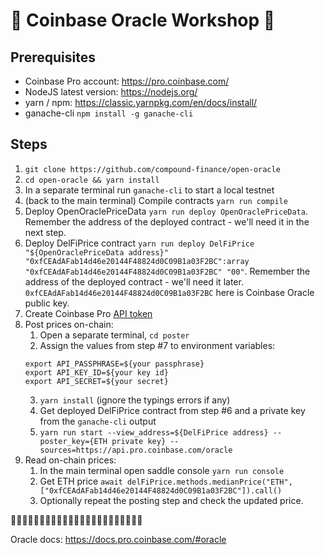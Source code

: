 # 🔮 Coinbase Oracle Workshop 🔮
## Prerequisites
* Coinbase Pro account: https://pro.coinbase.com/
* NodeJS latest version: https://nodejs.org/
* yarn / npm: https://classic.yarnpkg.com/en/docs/install/
* ganache-cli `npm install -g ganache-cli`

## Steps
1. `git clone https://github.com/compound-finance/open-oracle`
2. `cd open-oracle && yarn install`
3. In a separate terminal run `ganache-cli` to start a local testnet
4. (back to the main terminal) Compile contracts `yarn run compile`
5. Deploy OpenOraclePriceData `yarn run deploy OpenOraclePriceData`. Remember the address of the deployed contract - we'll need it in the next step.
6. Deploy DelFiPrice contract `yarn run deploy DelFiPrice "${OpenOraclePriceData address}" "0xfCEAdAFab14d46e20144F48824d0C09B1a03F2BC":array "0xfCEAdAFab14d46e20144F48824d0C09B1a03F2BC" "00"`. Remember the address of the deployed contract - we'll need it later. `0xfCEAdAFab14d46e20144F48824d0C09B1a03F2BC` here is Coinbase Oracle public key.
7. Create Coinbase Pro [API token](https://pro.coinbase.com/profile/api)
9. Post prices on-chain:
    1. Open a separate terminal, `cd poster`
    2. Assign the values from step #7 to environment variables: 
    ```
    export API_PASSPHRASE=${your passphrase}
    export API_KEY_ID=${your key id}
    export API_SECRET=${your secret}
    ```
    3. `yarn install` (ignore the typings errors if any)
    4. Get deployed DelFiPrice contract from step #6 and a private key from the `ganache-cli` output
    5. `yarn run start --view_address=${DelFiPrice address} --poster_key={ETH private key} --sources=https://api.pro.coinbase.com/oracle`
10. Read on-chain prices:
    1. In the main terminal open saddle console `yarn run console`
    2. Get ETH price `await delFiPrice.methods.medianPrice("ETH", ["0xfCEAdAFab14d46e20144F48824d0C09B1a03F2BC"]).call()`
    3. Optionally repeat the posting step and check the updated price.
    
🎉🎉🎉🎉🎉🎉🎉🎉🎉🎉🎉🎉🎉🎉🎉🎉🎉🎉🎉🎉🎉🎉🎉
    
Oracle docs: https://docs.pro.coinbase.com/#oracle
